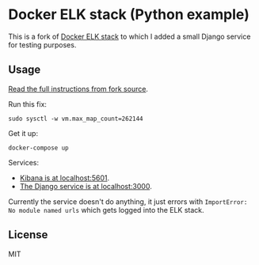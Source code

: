 # Docker ELK stack (Python example)

This is a fork of [Docker ELK stack][original] to which I added a small Django
service for testing purposes.

## Usage

[Read the full instructions from fork source][original].

Run this fix:

    sudo sysctl -w vm.max_map_count=262144

Get it up:

    docker-compose up

Services:

* [Kibana is at localhost:5601](http://localhost:5601/).
* [The Django service is at localhost:3000](http://localhost:3000/).

Currently the service doesn't do anything, it just errors with `ImportError: No
module named urls` which gets logged into the ELK stack.

## License

MIT

[original]: https://github.com/deviantony/docker-elk
